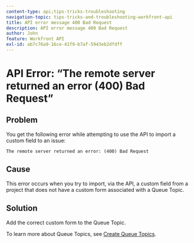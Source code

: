 ```yaml
---
content-type: api;tips-tricks-troubleshooting
navigation-topic: tips-tricks-and-troubleshooting-workfront-api
title: API error message 400 Bad Request
description: API error message 400 Bad Request
author: John
feature: Workfront API
exl-id: ab7c76a9-16ce-41f9-b7af-5943eb2dfdff
---
```


# API Error: “The remote server returned an error (400) Bad Request”

## Problem

You get the following error while attempting to use the API to import a custom field to an issue:

`The remote server returned an error: (400) Bad Request`

## Cause

This error occurs when you try to import, via the API, a custom field from a project that does not have a custom form associated with a Queue Topic.

## Solution

Add the correct custom form to the Queue Topic.

To learn more about Queue Topics, see [Create Queue Topics](../../manage-work/requests/create-and-manage-request-queues/create-queue-topics.md).
